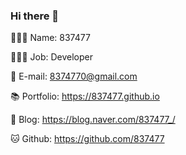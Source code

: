 ### Hi there 👋
🙋🏻‍♂️ Name: 837477

👨🏻‍💻 Job: Developer

📧 E-mail: 8374770@gmail.com

📚 Portfolio: https://837477.github.io

📔 Blog: https://blog.naver.com/837477_/

🐱 Github: https://github.com/837477
<!--
**837477/837477** is a ✨ _special_ ✨ repository because its `README.md` (this file) appears on your GitHub profile.

Here are some ideas to get you started:

- 🔭 I’m currently working on ...
- 🌱 I’m currently learning ...
- 👯 I’m looking to collaborate on ...
- 🤔 I’m looking for help with ...
- 💬 Ask me about ...
- 📫 How to reach me: ...
- 😄 Pronouns: ...
- ⚡ Fun fact: ...
-->
